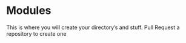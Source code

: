 # Modules

This is where you will create your directory’s and stuff. Pull Request a repository to create one